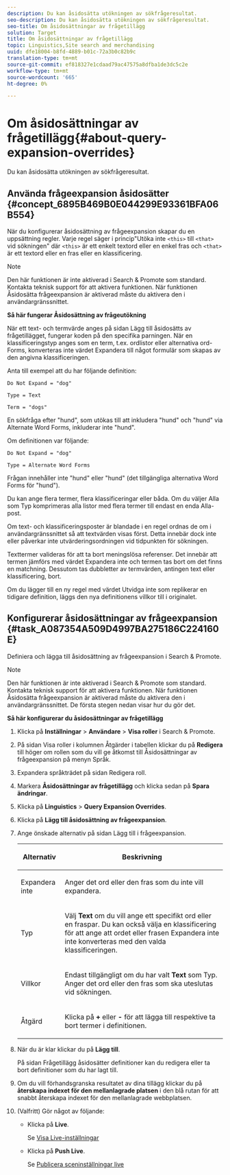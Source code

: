 ```yaml
---
description: Du kan åsidosätta utökningen av sökfrågeresultat.
seo-description: Du kan åsidosätta utökningen av sökfrågeresultat.
seo-title: Om åsidosättningar av frågetillägg
solution: Target
title: Om åsidosättningar av frågetillägg
topic: Linguistics,Site search and merchandising
uuid: dfe18004-b8fd-4889-b01c-72a3b0c82b9c
translation-type: tm+mt
source-git-commit: ef818327e1cdaad79ac47575a8dfba1de3dc5c2e
workflow-type: tm+mt
source-wordcount: '665'
ht-degree: 0%

---
```



# Om åsidosättningar av frågetillägg{#about-query-expansion-overrides}

Du kan åsidosätta utökningen av sökfrågeresultat.

## Använda frågeexpansion åsidosätter {#concept_6895B469B0E044299E93361BFA06B554}

När du konfigurerar åsidosättning av frågeexpansion skapar du en uppsättning regler. Varje regel säger i princip&quot;Utöka inte `<this>` till `<that>` vid sökningen&quot; där `<this>` är ett enkelt textord eller en enkel fras och `<that>` är ett textord eller en fras eller en klassificering.

>[!NOTE]
>
>Den här funktionen är inte aktiverad i Search &amp; Promote som standard. Kontakta teknisk support för att aktivera funktionen. När funktionen Åsidosätta frågeexpansion är aktiverad måste du aktivera den i användargränssnittet.

**Så här fungerar Åsidosättning av frågeutökning**

När ett text- och termvärde anges på sidan Lägg till åsidosätts av frågetillägget, fungerar koden på den specifika parningen. När en klassificeringstyp anges som en term, t.ex. ordlistor eller alternativa ord-Forms, konverteras inte värdet Expandera till något formulär som skapas av den angivna klassificeringen.

Anta till exempel att du har följande definition:

`Do Not Expand = "dog"`

`Type = Text`

`Term = "dogs"`

En sökfråga efter &quot;hund&quot;, som utökas till att inkludera &quot;hund&quot; och &quot;hund&quot; via Alternate Word Forms, inkluderar inte &quot;hund&quot;.

Om definitionen var följande:

`Do Not Expand = "dog"`

`Type = Alternate Word Forms`

Frågan innehåller inte &quot;hund&quot; eller &quot;hund&quot; (det tillgängliga alternativa Word Forms för &quot;hund&quot;).

Du kan ange flera termer, flera klassificeringar eller båda. Om du väljer Alla som Typ komprimeras alla listor med flera termer till endast en enda Alla-post.

Om text- och klassificeringsposter är blandade i en regel ordnas de om i användargränssnittet så att textvärden visas först. Detta innebär dock inte eller påverkar inte utvärderingsordningen vid tidpunkten för sökningen.

Texttermer valideras för att ta bort meningslösa referenser. Det innebär att termen jämförs med värdet Expandera inte och termen tas bort om det finns en matchning. Dessutom tas dubbletter av termvärden, antingen text eller klassificering, bort.

Om du lägger till en ny regel med värdet Utvidga inte som replikerar en tidigare definition, läggs den nya definitionens villkor till i originalet.

## Konfigurerar åsidosättningar av frågeexpansion {#task_A087354A509D4997BA275186C224160E}

Definiera och lägga till åsidosättning av frågeexpansion i Search &amp; Promote.

<!-- 

t_configuring_query_expansion_overrides.xml

 -->

>[!NOTE]
Den här funktionen är inte aktiverad i Search &amp; Promote som standard. Kontakta teknisk support för att aktivera funktionen. När funktionen Åsidosätta frågeexpansion är aktiverad måste du aktivera den i användargränssnittet. De första stegen nedan visar hur du gör det.

**Så här konfigurerar du åsidosättningar av frågetillägg**

1. Klicka på **Inställningar** > **Användare** > **Visa roller** i Search &amp; Promote.
1. På sidan Visa roller i kolumnen Åtgärder i tabellen klickar du på **Redigera** till höger om rollen som du vill ge åtkomst till Åsidosättningar av frågeexpansion på menyn Språk.
1. Expandera språkträdet på sidan Redigera roll.
1. Markera **Åsidosättningar av frågetillägg** och klicka sedan på **Spara ändringar**.
1. Klicka på **Linguistics** > **Query Expansion Overrides**.
1. Klicka på **Lägg till åsidosättning av frågeexpansion**.
1. Ange önskade alternativ på sidan Lägg till i frågeexpansion.

   <!-- 
   
   r_query_expansion_override_definitions.xml
   
   -->

   <table> 
    <thead> 
      <tr> 
      <th colname="col1" class="entry"> <p>Alternativ </p> </th> 
      <th colname="col2" class="entry"> <p>Beskrivning </p> </th> 
      </tr> 
    </thead>
    <tbody> 
      <tr> 
      <td colname="col1"> <p>Expandera inte </p> </td> 
      <td colname="col2"> <p>Anger det ord eller den fras som du inte vill expandera. </p> </td> 
      </tr> 
      <tr> 
      <td colname="col1"> <p>Typ </p> </td> 
      <td colname="col2"> <p>Välj <b>Text</b> om du vill ange ett specifikt ord eller en fraspar. Du kan också välja en klassificering för att ange att ordet eller frasen Expandera inte inte konverteras med den valda klassificeringen. </p> </td> 
      </tr> 
      <tr> 
      <td colname="col1"> <p>Villkor </p> </td> 
      <td colname="col2"> <p>Endast tillgängligt om du har valt <b>Text</b> som Typ. Anger det ord eller den fras som ska uteslutas vid sökningen. </p> </td> 
      </tr> 
      <tr> 
      <td colname="col1"> <p>Åtgärd </p> </td> 
      <td colname="col2"> <p> Klicka på <b>+</b> eller <b>-</b> för att lägga till respektive ta bort termer i definitionen. </p> </td> 
      </tr> 
    </tbody> 
    </table>

1. När du är klar klickar du på **Lägg till**.

   På sidan Frågetillägg åsidosätter definitioner kan du redigera eller ta bort definitioner som du har lagt till.
1. Om du vill förhandsgranska resultatet av dina tillägg klickar du på **återskapa indexet för den mellanlagrade platsen** i den blå rutan för att snabbt återskapa indexet för den mellanlagrade webbplatsen.
1. (Valfritt) Gör något av följande:

   * Klicka på **Live**.

      Se [Visa Live-inställningar](../c-about-staging.md#task_401A0EBDB5DB4D4CA933CBA7BECDC10F)

   * Klicka på **Push Live**.

      Se [Publicera sceninställningar live](../c-about-staging.md#task_44306783B4C0408AAA58B471DAF2D9A4)

